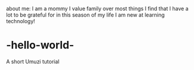 about me:
I am a mommy
I value family over most things
I find that I have a lot to be grateful for in this season of my life
I am new at learning technology!
# -hello-world-
A short Umuzi tutorial
